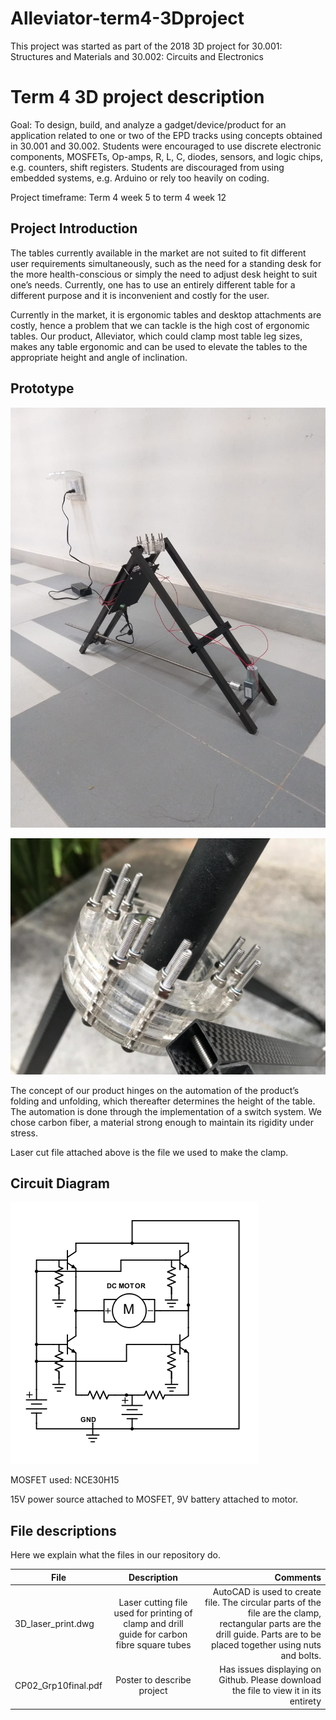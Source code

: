 # Alleviator-term4-3Dproject

This project was started as part of the 2018 3D project for 30.001: Structures and Materials and 30.002: Circuits and Electronics

# Term 4 3D project description

Goal: To design, build, and analyze a gadget/device/product for an application related to one or two of the EPD tracks using concepts obtained in 30.001 and 30.002. Students were encouraged to use discrete electronic components, MOSFETs, Op-amps, R, L, C, diodes, sensors, and logic chips, e.g. counters, shift registers. Students are discouraged from using embedded systems, e.g. Arduino or rely too heavily on coding.

Project timeframe: Term 4 week 5 to term 4 week 12


## Project Introduction
The tables currently available in the market are not suited to fit different user requirements simultaneously, such as the need for a standing desk for the more health-conscious or simply the need to adjust desk height to suit one’s needs. Currently, one has to use an entirely different table for a different purpose and it is inconvenient and costly for the user.  
 
Currently in the market, it is ergonomic tables and desktop attachments are costly, hence a problem that we can tackle is the high cost of ergonomic tables. Our product, Alleviator, which could clamp most table leg sizes, makes any table ergonomic and can be used to elevate the tables to the appropriate height and angle of inclination.

## Prototype 

![alt text](prototype1.png)

![alt text](prototype2.png)

The concept of our product hinges on the automation of the product’s folding and unfolding, which thereafter determines the height of the table. The automation is done through the implementation of a switch system. We chose carbon fiber, a material strong enough to maintain its rigidity under stress.

Laser cut file attached above is the file we used to make the clamp.

## Circuit Diagram
![alt text](schemeit-project.png)

MOSFET used: NCE30H15

15V power source attached to MOSFET, 9V battery attached to motor. 

## File descriptions
Here we explain what the files in our repository do.

| File        | Description           | Comments  |
| ------------- |:-------------:| -----:|
| 3D_laser_print.dwg  | Laser cutting file used for printing of clamp and drill guide for carbon fibre square tubes | AutoCAD is used to create file. The circular parts of the file are the clamp, rectangular parts are the drill guide. Parts are to be placed together using nuts and bolts. |
|CP02_Grp10final.pdf | Poster to describe project | Has issues displaying on Github. Please download the file to view it in its entirety|
